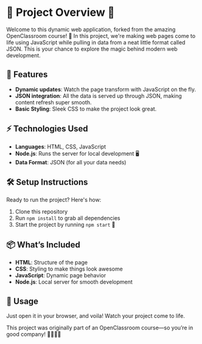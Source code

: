 # 🌟 Project Overview 🌟

Welcome to this dynamic web application, forked from the amazing OpenClassroom course! 🎉 In this project, we're making web pages come to life using JavaScript while pulling in data from a neat little format called JSON. This is your chance to explore the magic behind modern web development.

## 🚀 Features
- **Dynamic updates**: Watch the page transform with JavaScript on the fly.
- **JSON integration**: All the data is served up through JSON, making content refresh super smooth.
- **Basic Styling**: Sleek CSS to make the project look great.
  
## ⚡ Technologies Used
- **Languages**: HTML, CSS, JavaScript
- **Node.js**: Runs the server for local development 🖥️
- **Data Format**: JSON (for all your data needs)

## 🛠️ Setup Instructions

Ready to run the project? Here's how:

1. Clone this repository
2. Run `npm install` to grab all dependencies
3. Start the project by running `npm start` 🚀

## 📦 What’s Included
- **HTML**: Structure of the page
- **CSS**: Styling to make things look awesome
- **JavaScript**: Dynamic page behavior
- **Node.js**: Local server for smooth development

## 📱 Usage
Just open it in your browser, and voila! Watch your project come to life.

This project was originally part of an OpenClassroom course—so you’re in good company! 👨‍💻👩‍💻
